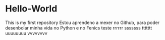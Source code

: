 # Hello-World
This is my first repository
Estou aprendeno a mexer no Github, para poder desenbolar minha vida no Python e no Fenics
teste rrrrrr sssssss ttttttt uuuuuuuu vvvvvvvv 
